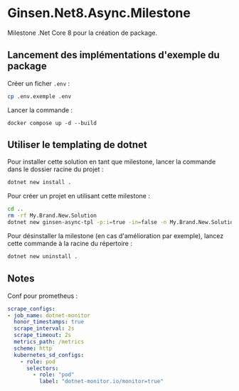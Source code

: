 # Ginsen.Net8.Async.Milestone

Milestone .Net Core 8 pour la création de package.

## Lancement des implémentations d'exemple du package

Créer un ficher `.env` :

```bash
cp .env.exemple .env
```

Lancer la commande :

`docker compose up -d --build`

## Utiliser le templating de dotnet

Pour installer cette solution en tant que milestone,
lancer la commande dans le dossier racine du projet :

```bash
dotnet new install .
```

Pour créer un projet en utilisant cette milestone :

```bash
cd ..
rm -rf My.Brand.New.Solution
dotnet new ginsen-async-tpl -p:i=true -in=false -n My.Brand.New.Solution
```

Pour désinstaller la milestone (en cas d'amélioration par exemple),
lancez cette commande à la racine du répertoire :

```bash
dotnet new uninstall .
```


## Notes

Conf pour prometheus :

```yaml
scrape_configs:
- job_name: dotnet-monitor
  honor_timestamps: true
  scrape_interval: 2s
  scrape_timeout: 2s
  metrics_path: /metrics
  scheme: http
  kubernetes_sd_configs:
    - role: pod
      selectors:
        - role: "pod"
          label: "dotnet-monitor.io/monitor=true"
```
